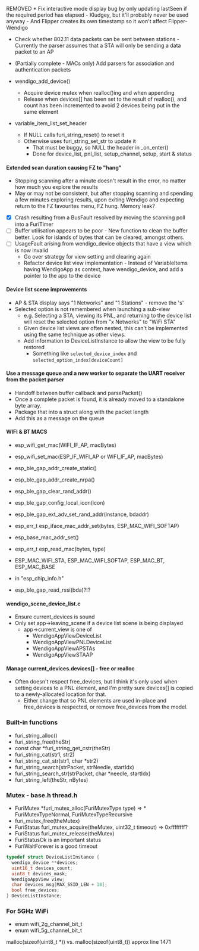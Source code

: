 REMOVED * Fix interactive mode display bug by only updating lastSeen if the required period has elapsed - Kludgey, but it'll probably never be used anyway - And Flipper creates its own timestamp so it won't affect Flipper-Wendigo

* Check whether 802.11 data packets can be sent between stations - Currently the parser assumes that a STA will only be sending a data packet to an AP
* (Partially complete - MACs only) Add parsers for association and authentication packets

* wendigo_add_device()
  * Acquire device mutex when realloc()ing and when appending
  * Release when devices[] has been set to the result of realloc(), and count has been incremented to avoid 2 devices being put in the same element

* variable_item_list_set_header
  * If NULL calls furi_string_reset() to reset it
  * Otherwise uses furi_string_set_str to update it
    * That must be buggy, so NULL the header in _on_enter()
    * Done for device_list, pnl_list, setup_channel, setup, start & status

#### Extended scan duration causing FZ to "hang"

* Stopping scanning after a minute doesn't result in the error, no matter how much you explore the results
* May or may not be consistent, but after stopping scanning and spending a few minutes exploring results, upon exiting Wendigo and expecting return to the FZ favourites menu, FZ hung. Memory leak?
* [X] Crash resulting from a BusFault resolved by moving the scanning poll into a FuriTimer
* [ ] Buffer utilisation appears to be poor - New function to clean the buffer better. Look for islands of bytes that can be cleared, amongst others.
* [ ] UsageFault arising from wendigo_device objects that have a view which is now invalid
  * Go over strategy for view setting and clearing again
  * Refactor device list view implementation - Instead of VariableItems having WendigoApp as context, have wendigo_device, and add a pointer to the app to the device

#### Device list scene improvements

* AP & STA display says "1 Networks" and "1 Stations" - remove the 's'
* Selected option is not remembered when launching a sub-view
  * e.g. Selecting a STA, viewing its PNL, and returning to the device list will reset the selected option from "x Networks" to "WiFi STA"
  * Given device list views are often nested, this can't be implemented using the same technique as other views.
  * Add information to DeviceListInstance to allow the view to be fully restored
    * Something like ```selected_device_index``` and ```selected_option_index[deviceCount]```

#### Use a message queue and a new worker to separate the UART receiver from the packet parser

* Handoff between buffer callback and parsePacket()
* Once a complete packet is found, it is already moved to a standalone byte array.
* Package that into a struct along with the packet length
* Add this as a message on the queue

#### WIFI & BT MACS
* esp_wifi_get_mac(WIFI_IF_AP, macBytes)
* esp_wifi_set_mac(ESP_IF_WIFI_AP or WIFI_IF_AP, macBytes)

* esp_ble_gap_addr_create_static()
* esp_ble_gap_addr_create_nrpa()
* esp_ble_gap_clear_rand_addr()
* esp_ble_gap_config_local_icon(icon)
* esp_ble_gap_ext_adv_set_rand_addr(instance, bdaddr)
* esp_err_t esp_iface_mac_addr_set(bytes, ESP_MAC_WIFI_SOFTAP)
* esp_base_mac_addr_set()
* esp_err_t esp_read_mac(bytes, type)
* ESP_MAC_WIFI_STA, ESP_MAC_WIFI_SOFTAP, ESP_MAC_BT, ESP_MAC_BASE
* in "esp_chip_info.h"

* esp_ble_gap_read_rssi(bda)?!?

#### wendigo_scene_device_list.c
* Ensure current_devices is sound
* Only set app->leaving_scene if a device list scene is being displayed
  * app->current_view is one of
    * WendigoAppViewDeviceList
    * WendigoAppViewPNLDeviceList
    * WendigoAppViewAPSTAs
    * WendigoAppViewSTAAP

#### Manage current_devices.devices[] - free or realloc
* Often doesn't respect free_devices, but I think it's only used when setting devices to a PNL element, and I'm pretty sure devices[] is copied to a newly-allocated location for that.
  * Either change that so PNL elements are used in-place and free_devices is respected, or remove free_devices from the model.

### Built-in functions
* furi_string_alloc()
* furi_string_free(theStr)
* const char *furi_string_get_cstr(theStr)
* furi_string_cat(str1, str2)
* furi_string_cat_str(str1, char *str2)
* furi_string_search(strPacket, strNeedle, startIdx)
* furi_string_search_str(strPacket, char *needle, startIdx)
* furi_string_left(theStr, nBytes)

### Mutex - base.h thread.h
* FuriMutex *furi_mutex_alloc(FuriMutexType type) => * FuriMutexTypeNormal, FuriMutexTypeRecursive
* furi_mutex_free(theMutex)
* FuriStatus furi_mutex_acquire(theMutex, uint32_t timeout) => 0xffffffff?
* FuriStatus furi_mutex_release(theMutex)
* FuriStatusOk is an important status
* FuriWaitForever is a good timeout

```c
typedef struct DeviceListInstance {
  wendigo_device **devices;
  uint16_t devices_count;
  uint8_t devices_mask;
  WendigoAppView view;
  char devices_msg[MAX_SSID_LEN + 18];
  bool free_devices;
} DeviceListInstance;
```

### For 5GHz WiFi
* enum wifi_2g_channel_bit_t
* enum wifi_5g_channel_bit_t

malloc(sizeof(uint8_t *)) vs. malloc(sizeof(uint8_t)) approx line 1471